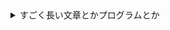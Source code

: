 <details><summary>すごく長い文章とかプログラムとか</summary><div>

```python
print('Hello world!')
```　
</div></details>

<details><summary>サンプル</summary><div>
Hello　World　
</div></details>